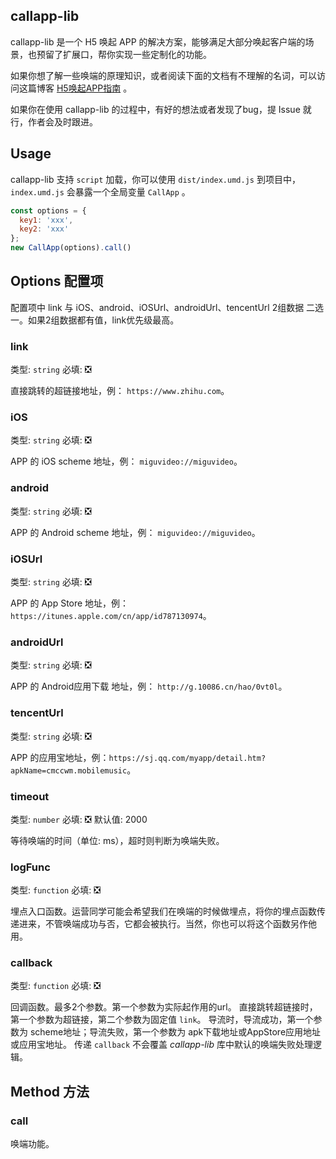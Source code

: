 ## callapp-lib

callapp-lib 是一个 H5 唤起 APP 的解决方案，能够满足大部分唤起客户端的场景，也预留了扩展口，帮你实现一些定制化的功能。

如果你想了解一些唤端的原理知识，或者阅读下面的文档有不理解的名词，可以访问这篇博客 [H5唤起APP指南](https://suanmei.github.io/2018/08/23/h5_call_app/) 。

如果你在使用 callapp-lib 的过程中，有好的想法或者发现了bug，提 Issue 就行，作者会及时跟进。


## Usage
callapp-lib 支持 `script` 加载，你可以使用 `dist/index.umd.js` 到项目中，`index.umd.js` 会暴露一个全局变量 `CallApp` 。

``` js
const options = {
  key1: 'xxx',
  key2: 'xxx'
};
new CallApp(options).call()
```

## Options 配置项

配置项中 link 与 iOS、android、iOSUrl、androidUrl、tencentUrl 2组数据 二选一。如果2组数据都有值，link优先级最高。

### link

类型: `string`
必填: ❎

直接跳转的超链接地址，例： `https://www.zhihu.com`。

### iOS

类型: `string`
必填: ❎

APP 的 iOS scheme 地址，例： `miguvideo://miguvideo`。

### android

类型: `string`
必填: ❎

APP 的 Android scheme 地址，例： `miguvideo://miguvideo`。

### iOSUrl

类型: `string`
必填: ❎

APP 的 App Store 地址，例： `https://itunes.apple.com/cn/app/id787130974`。

### androidUrl

类型: `string`
必填: ❎

APP 的 Android应用下载 地址，例： `http://g.10086.cn/hao/0vt0l`。

### tencentUrl

类型: `string`
必填: ❎

APP 的应用宝地址，例：`https://sj.qq.com/myapp/detail.htm?apkName=cmccwm.mobilemusic`。

### timeout

类型: `number`
必填: ❎
默认值: 2000

等待唤端的时间（单位: ms），超时则判断为唤端失败。

### logFunc

类型: `function`
必填: ❎

埋点入口函数。运营同学可能会希望我们在唤端的时候做埋点，将你的埋点函数传递进来，不管唤端成功与否，它都会被执行。当然，你也可以将这个函数另作他用。

### callback

类型: `function`
必填: ❎

回调函数。最多2个参数。第一个参数为实际起作用的url。
直接跳转超链接时，第一个参数为超链接，第二个参数为固定值 `link`。
导流时，导流成功，第一个参数为 scheme地址；导流失败，第一个参数为 apk下载地址或AppStore应用地址或应用宝地址。
传递 `callback` 不会覆盖 *callapp-lib* 库中默认的唤端失败处理逻辑。

## Method 方法

### call

唤端功能。
